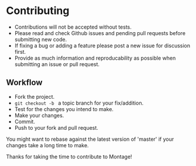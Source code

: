 # Contributing

- Contributions will not be accepted without tests.
- Please read and check Github issues and pending pull requests before submitting new code.
- If fixing a bug or adding a feature please post a new issue for discussion first.
- Provide as much information and reproducability as possible when submitting an issue or pull request.

## Workflow
- Fork the project.
- `git checkout -b ` a topic branch for your fix/addition.
- Test for the changes you intend to make.
- Make your changes.
- Commit.
- Push to your fork and pull request.

You might want to rebase against the latest version of 'master' if your changes take a long time to make.

Thanks for taking the time to contribute to Montage!
